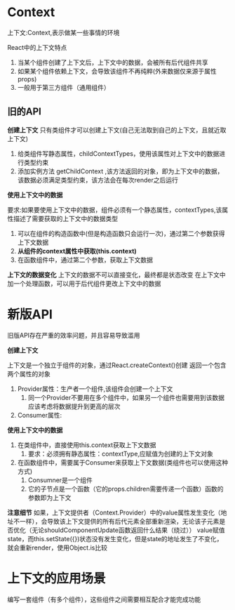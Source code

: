# Context

上下文:Context,表示做某一些事情的环境

React中的上下文特点
1. 当某个组件创建了上下文后，上下文中的数据，会被所有后代组件共享
2. 如果某个组件依赖上下文，会导致该组件不再纯粹(外来数据仅来源于属性props)
3. 一般用于第三方组件（通用组件）

## 旧的API

**创建上下文**
只有类组件才可以创建上下文(自己无法取到自己的上下文，且就近取上下文)
1. 给类组件写静态属性，childContextTypes，使用该属性对上下文中的数据进行类型约束
2. 添加实例方法 getChildContext ,该方法返回的对象，即为上下文中的数据，该数据必须满足类型约束，该方法会在每次render之后运行


**使用上下文中的数据**

要求:如果要使用上下文中的数据，组件必须有一个静态属性，contextTypes,该属性描述了需要获取的上下文中的数据类型

1. 可以在组件的构造函数中(但是构造函数只会运行一次)，通过第二个参数获得上下文数据
2. **从组件的context属性中获取(this.context)**
3. 在函数组件中，通过第二个参数，获取上下文数据

**上下文的数据变化**
上下文的数据不可以直接变化，最终都是状态改变
在上下文中加一个处理函数，可以用于后代组件更改上下文中的数据



# 新版API
旧版API存在严重的效率问题，并且容易导致滥用


**创建上下文**

上下文是一个独立于组件的对象，通过React.createContext()创建
返回一个包含两个属性的对象
1. Provider属性：生产者一个组件,该组件会创建一个上下文
    1. 同一个Provider不要用在多个组件中，如果另一个组件也需要用到该数据
        应该考虑将数据提升到更高的层次
2. Consumer属性:

**使用上下文中的数据**

1. 在类组件中，直接使用this.context获取上下文数据
    1. 要求：必须拥有静态属性：contextType,应赋值为创建的上下文对象
2. 在函数组件中，需要属于Consumer来获取上下文数据(类组件也可以使用这种方式)
    1. Consumner是一个组件
    2. 它的子节点是一个函数（它的props.children需要传递一个函数）函数的参数即为上下文

**注意细节**
如果，上下文提供者（Context.Provider）中的value属性发生变化（地址不一样），会导致该上下文提供的所有后代元素全部重新渲染，无论该子元素是否优化（无论shouldComponentUpdate函数返回什么结果（绕过））
value赋值state，而this.setState({})状态没有发生变化，但是state的地址发生了不变化，就会重新render，使用Object.is比较




# 上下文的应用场景
编写一套组件（有多个组件），这些组件之间需要相互配合才能完成功能

